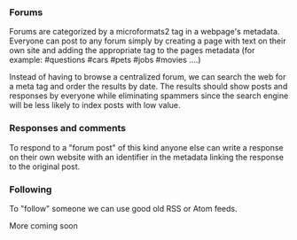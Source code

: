
### Forums
Forums are categorized by a microformats2 tag in a webpage's metadata.
Everyone can post to any forum simply by creating a page with text on their own site and adding the appropriate tag to the pages metadata (for example: #questions #cars #pets #jobs #movies ....) 

Instead of having to browse a centralized forum, we can search the web for a meta tag and order the results by date. The results should show posts and responses by everyone while eliminating spammers since the search engine will be less likely to index posts with low value.

### Responses and comments
To respond to a "forum post" of this kind anyone else can write a response on their own website with an identifier in the metadata linking the response to the original post. 

### Following
To "follow" someone we can use good old RSS or Atom feeds.

More coming soon
